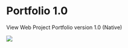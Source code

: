 # Portfolio 1.0
<p>View Web Project Portfolio version 1.0 (Native) 
</p>
<img src="https://github.com/ahmadsyaifuddin-99/Portfolio-V-2.0/assets/77381720/00ac9617-8d34-4af8-bc28-4f81dc02f69e">

